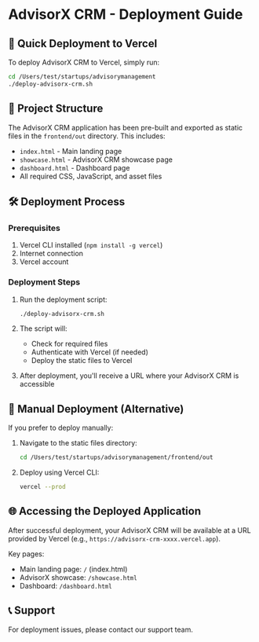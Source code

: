 # AdvisorX CRM - Deployment Guide

## 🚀 Quick Deployment to Vercel

To deploy AdvisorX CRM to Vercel, simply run:

```bash
cd /Users/test/startups/advisorymanagement
./deploy-advisorx-crm.sh
```

## 📁 Project Structure

The AdvisorX CRM application has been pre-built and exported as static files in the `frontend/out` directory. This includes:

- `index.html` - Main landing page
- `showcase.html` - AdvisorX CRM showcase page
- `dashboard.html` - Dashboard page
- All required CSS, JavaScript, and asset files

## 🛠 Deployment Process

### Prerequisites
1. Vercel CLI installed (`npm install -g vercel`)
2. Internet connection
3. Vercel account

### Deployment Steps
1. Run the deployment script:
   ```bash
   ./deploy-advisorx-crm.sh
   ```

2. The script will:
   - Check for required files
   - Authenticate with Vercel (if needed)
   - Deploy the static files to Vercel

3. After deployment, you'll receive a URL where your AdvisorX CRM is accessible

## 🔧 Manual Deployment (Alternative)

If you prefer to deploy manually:

1. Navigate to the static files directory:
   ```bash
   cd /Users/test/startups/advisorymanagement/frontend/out
   ```

2. Deploy using Vercel CLI:
   ```bash
   vercel --prod
   ```

## 🌐 Accessing the Deployed Application

After successful deployment, your AdvisorX CRM will be available at a URL provided by Vercel (e.g., `https://advisorx-crm-xxxx.vercel.app`).

Key pages:
- Main landing page: `/` (index.html)
- AdvisorX showcase: `/showcase.html`
- Dashboard: `/dashboard.html`

## 📞 Support

For deployment issues, please contact our support team.